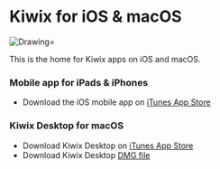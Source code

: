 # Kiwix for iOS & macOS
<img src="https://img.shields.io/badge/Swift-4.1-orange.svg" alt="Drawing="/>

This is the home for Kiwix apps on iOS and macOS.

### Mobile app for iPads & iPhones ###
- Download the iOS mobile app on [iTunes App Store](http://ios.kiwix.org)

### Kiwix Desktop for macOS ###
- Download Kiwix Desktop on [iTunes App Store](http://macos.kiwix.org) 
- Download Kiwix Desktop [DMG file](https://download.kiwix.org/release/kiwix-desktop-macos/)
